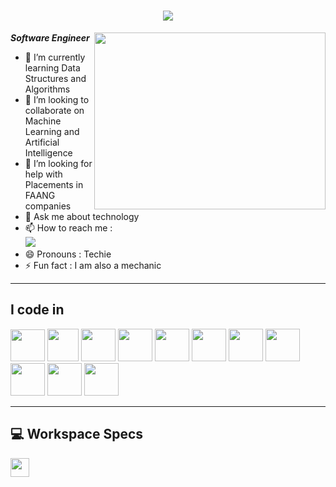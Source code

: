 <h1 align="center">
    <img src="https://readme-typing-svg.herokuapp.com/?font=Righteous&size=35&center=true&vCenter=true&width=500&height=70&duration=4000&lines=Hi+There!+👋;+I'm+ABISHEK+VINO;" />
</h1>

 <b>*Software Engineer* </b>
<img align="right" width="370" height="283" src="https://i.pinimg.com/originals/47/f0/34/47f0342cec72b800463bf003eac1257e.gif">                                                
- 🌱 I’m currently learning Data Structures and Algorithms
- 👯 I’m looking to collaborate on Machine Learning and Artificial Intelligence
- 🤔 I’m looking for help with Placements in FAANG companies
- 💬 Ask me about technology
- 📫 How to reach me :
<br/> [<img src="https://img.shields.io/badge/LinkedIn-0077B5?style=for-the-badge&logo=linkedin&logoColor=white" />](https://www.linkedin.com/in/abishek-vino)
- 😄 Pronouns : Techie
- ⚡ Fun fact : I am also a mechanic
  
-------------------------

## I code in
<img height="51" width="55" src="https://img.icons8.com/color/48/000000/python.png" /> <img height="52" width="50" src="https://img.icons8.com/color/48/000000/c-programming.png" />  <img height="52" width="55" src="https://img.icons8.com/color/48/000000/c-plus-plus-logo.png" /> <img height="52" width="55" src="https://img.icons8.com/color/48/000000/java-coffee-cup-logo.png" /> <img height="52" width="55" src="https://img.icons8.com/color/48/000000/html-5.png" />  <img height="52" width="55" src="https://img.icons8.com/color/48/000000/css3.png" />  <img height="52" width="55" src="https://img.icons8.com/color/48/000000/javascript.png"/>  <img height="52" width="55" src="https://img.icons8.com/color/48/000000/react-native.png"/>  <img height="52" width="55" src="https://img.icons8.com/color/48/000000/mysql-logo.png"/>  <img height="52" width="55" src="https://img.icons8.com/color/48/000000/mongodb.png"/>  <img height="52" width="55" src="https://img.icons8.com/color/48/000000/nodejs.png"/> 

---
## 💻 Workspace Specs
<img height="30" src="https://img.shields.io/badge/AMD-A4 4350B-ED1C24?style=for-the-badge&logo=amd&logoColor=red"/> 


